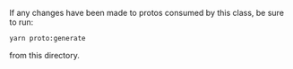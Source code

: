 If any changes have been made to protos consumed by this class, be sure to run:

```bash
yarn proto:generate
```

from this directory.